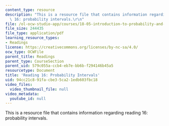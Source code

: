```yaml
---
content_type: resource
description: "This is a resource file that contains information regarding reading\
  \ 16: probability intervals.\r\n"
file: /ol-ocw-studio-app/courses/18-05-introduction-to-probability-and-statistics-spring-2014/94cc21c891facbe35ca21edb603fbc18_MIT18_05S14_Reading16.pdf
file_size: 244435
file_type: application/pdf
learning_resource_types:
- Readings
license: https://creativecommons.org/licenses/by-nc-sa/4.0/
ocw_type: OCWFile
parent_title: Readings
parent_type: CourseSection
parent_uid: 579c055a-ccb4-eb7e-bb6b-f294146b45a5
resourcetype: Document
title: 'Reading 16: Probability Intervals'
uid: 94cc21c8-91fa-cbe3-5ca2-1edb603fbc18
video_files:
  video_thumbnail_file: null
video_metadata:
  youtube_id: null
---
```

This is a resource file that contains information regarding reading 16: probability intervals.
